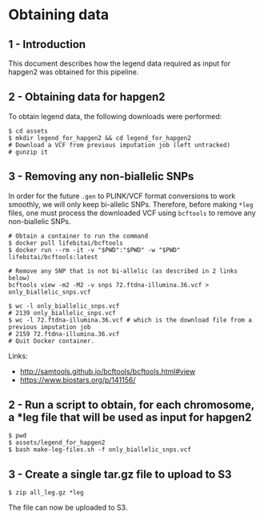 # Obtaining data 

## 1 - Introduction

This document describes how the legend data required as input for hapgen2 was obtained for this pipeline.

## 2 - Obtaining data for hapgen2

To obtain legend data, the following downloads were performed:

```
$ cd assets
$ mkdir legend_for_hapgen2 && cd legend_for_hapgen2
# Download a VCF from previous imputation job (left untracked)
# gunzip it
```

## 3 - Removing any non-biallelic SNPs

In order for the future `.gen` to PLINK/VCF format conversions to work smoothly, we will only keep bi-allelic SNPs. Therefore, before making `*leg` files, one must process the downloaded VCF using `bcftools` to remove any non-biallelic SNPs.

```
# Obtain a container to run the command
$ docker pull lifebitai/bcftools
$ docker run --rm -it -v "$PWD":"$PWD" -w "$PWD" lifebitai/bcftools:latest

# Remove any SNP that is not bi-allelic (as described in 2 links below)
bcftools view -m2 -M2 -v snps 72.ftdna-illumina.36.vcf > only_biallelic_snps.vcf

$ wc -l only_biallelic_snps.vcf 
# 2139 only_biallelic_snps.vcf
$ wc -l 72.ftdna-illumina.36.vcf # which is the download file from a previous imputation job
# 2159 72.ftdna-illumina.36.vcf
# Quit Docker container.
```

Links:
- http://samtools.github.io/bcftools/bcftools.html#view 
- https://www.biostars.org/p/141156/

## 2 - Run a script to obtain, for each chromosome, a *leg file that will be used as input for hapgen2

```
$ pwd
$ assets/legend_for_hapgen2
$ bash make-leg-files.sh -f only_biallelic_snps.vcf
```

## 3 - Create a single tar.gz file to upload to S3

```
$ zip all_leg.gz *leg
```

The file can now be uploaded to S3.

